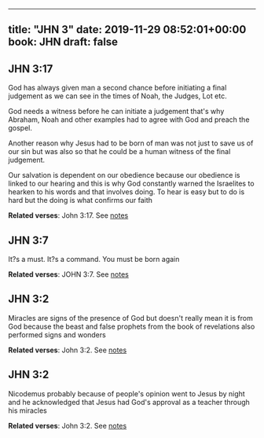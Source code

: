 
---
title: "JHN 3"
date: 2019-11-29 08:52:01+00:00
book: JHN
draft: false
---

## JHN 3:17

God has always given man a second chance before initiating a final judgement as we can see in the times of Noah, the Judges, Lot etc.

God needs a witness before he can initiate a judgement that's why Abraham, Noah and other examples had to agree with God and preach the gospel.

Another reason why Jesus had to be born of man was not just to save us of our sin but was also so that he could be a human witness of the final judgement.

Our salvation is dependent on our obedience because our obedience is linked to our hearing and this is why God constantly warned the Israelites to hearken to his words and that involves doing. To hear is easy but to do is hard but the doing is what confirms our faith

**Related verses**: John 3:17. See [notes](https://my.bible.com/notes/3308144213401264345)


## JHN 3:7

It?s a must. It?s a command. You must be born again

**Related verses**: JOHN 3:7. See [notes](https://my.bible.com/notes/2894317400173044590)


## JHN 3:2

Miracles are signs of the presence of God but doesn't really mean it is from God because the beast and false prophets from the book of revelations also performed signs and wonders

**Related verses**: John 3:2. See [notes](https://my.bible.com/notes/2591317265543324016)


## JHN 3:2

Nicodemus probably because of people's opinion went to Jesus by night and he acknowledged that Jesus had God's approval as a teacher through his miracles

**Related verses**: John 3:2. See [notes](https://my.bible.com/notes/2494918258986836562)

